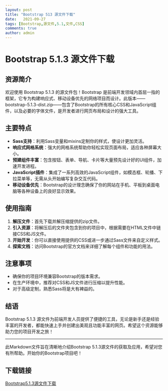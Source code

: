 ```yaml
---
layout: post
title: "Bootstrap 513 源文件下载"
date:   2021-09-27
tags: [Bootstrap,源文件,5.1,文件,CSS]
comments: true
author: admin
---
```

# Bootstrap 5.1.3 源文件下载

## 资源简介

欢迎使用 Bootstrap 5.1.3 的源文件包！Bootstrap 是前端开发领域内首屈一指的框架，它专为构建响应式、移动设备优先的网络项目而设计。此版本——bootstrap-5.1.3-dist.zip——包含了Bootstrap的所有核心CSS和JavaScript组件，以及必要的字体文件，是开发者进行网页布局和设计的强大工具。

## 主要特点

- **Sass支持**：利用Sass变量和mixins定制你的样式，使设计更加灵活。
- **响应式网格系统**：强大的网格系统帮助你轻松实现页面布局，适应各种屏幕大小。
- **预建组件丰富**：包含按钮、表单、导航、卡片等大量预先设计好的UI组件，加速开发进程。
- **JavaScript插件**：集成了一系列高效的JavaScript组件，如模态框、轮播、下拉菜单等，无需从头开始编写复杂交互代码。
- **移动设备优先**：Bootstrap的设计理念确保了你的网站在手机、平板到桌面电脑等各种设备上的良好显示效果。

## 使用指南

1. **解压文件**：首先下载并解压缩提供的zip文件。
2. **引入资源**：将解压后的文件夹包含到你的项目中，根据需要在HTML文件中链接CSS和JS文件。
3. **开始开发**：你可以直接使用提供的CSS或进一步通过Sass文件来自定义样式。
4. **探索文档**：访问Bootstrap的官方文档来详细了解每个组件和功能的用法。

## 注意事项

- 确保你的项目环境兼容Bootstrap的版本需求。
- 在生产环境中，推荐对CSS和JS文件进行压缩以提升性能。
- 对于高级定制，熟悉Sass将是大有裨益的。

## 结语

Bootstrap 5.1.3 源文件为前端开发人员提供了便捷的工具，无论是新手还是经验丰富的开发者，都能快速上手并创建出美观且功能丰富的网页。希望这个资源能够助力您的项目开发之旅！

---

此Markdown文件旨在清晰地介绍Bootstrap 5.1.3源文件的获取及应用，希望对您有所帮助。开始你的Bootstrap项目吧！

## 下载链接

[Bootstrap5.1.3源文件下载](https://pan.quark.cn/s/579fec149be7)